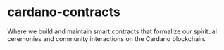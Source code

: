 # cardano-contracts
Where we build and maintain smart contracts that formalize our spiritual ceremonies and community interactions on the Cardano blockchain.
